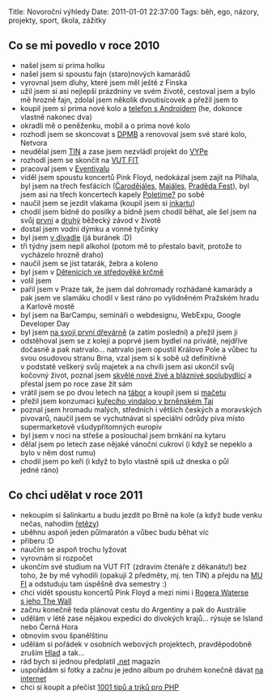 Title: Novoroční výhledy
Date: 2011-01-01 22:37:00
Tags: běh, ego, názory, projekty, sport, škola, zážitky

## Co se mi povedlo v roce 2010

-   našel jsem si prima holku
-   našel jsem si spoustu fajn (staro)nových kamarádů
-   vyrovnal jsem dluhy, které jsem měl ještě z Finska
-   užil jsem si asi nejlepší prázdniny ve svém životě, cestoval jsem a bylo mě hrozně fajn, zdolal jsem několik dvoutisícovek a přežil jsem to
-   koupil jsem si prima nové kolo a [telefon s Androidem](http://www.htc.com/www/product/hero/overview.html) (he, dokonce vlastně nakonec dva)
-   okradli mě o peněženku, mobil a o prima nové kolo
-   rozhodl jsem se skoncovat s [DPMB](http://www.dpmb.cz/) a renovoval jsem své staré kolo, Netvora
-   neudělal jsem [TIN](http://www.fit.vutbr.cz/study/courses/TIN/) a zase jsem nezvládl projekt do [VYPe](http://www.fit.vutbr.cz/study/courses/VYPe/)
-   rozhodl jsem se skončit na [VUT FIT](http://www.fit.vutbr.cz/)
-   pracoval jsem v [Eventivalu](http://www.eventival.com/)
-   viděl jsem spoustu koncertů Pink Floyd, nedokázal jsem zajít na Plíhala, byl jsem na třech fesťácích ([Čarodějáles](http://www.carodejales.cz/), [Majáles](http://www.majales.cz/), [Praděda Fest](http://www.pradeda.cz/)), byl jsem asi na třech koncertech kapely [Poletíme?](http://www.poletime.info) po sobě
-   naučil jsem se jezdit vlakama (koupil jsem si [inkartu](http://www.inkarta.cz/))
-   chodil jsem bídně do posilky a bídně jsem chodil běhat, ale šel jsem na svůj [první](http://www.behluzankami.cz/) a [druhý](http://www.vokolopriglu.cz/) běžecký závod v životě
-   dostal jsem vodní dýmku a vonné tyčinky
-   byl jsem [v divadle](http://www.ndbrno.cz/reduta/nemecky-obed) (já buránek :D)
-   tři týdny jsem nepil alkohol (potom mě to přestalo bavit, protože to vycházelo hrozně draho)
-   naučil jsem se jíst tatarák, žebra a koleno
-   byl jsem v [Dětenicích ve středověké krčmě](http://www.krcmadetenice.cz/)
-   volil jsem
-   pařil jsem v Praze tak, že jsem dal dohromady rozhádané kamarády a pak jsem ve slamáku chodil v šest ráno po vylidněném Pražském hradu a Karlově mostě
-   byl jsem na BarCampu, semináři o webdesignu, WebExpu, Google Developer Day
-   byl jsem [na svojí první dřevárně](http://lumenn.blog.cz/1006/divci-valka-zazitky-fotky) (a zatím poslední) a přežil jsem ji
-   odstěhoval jsem se z kolejí a poprvé jsem bydlel na privátě, nejdříve dočasně a pak natrvalo… natrvalo jsem opustil Královo Pole a vůbec tu svou osudovou stranu Brna, vzal jsem si k sobě už definitivně v podstatě veškerý svůj majetek a na chvíli jsem asi ukončil svůj kočovný život, poznal jsem [skvělé nové živé a bláznivé spolubydlící](http://twitter.com/honzajavorek/bytc7) a přestal jsem po roce zase žít sám
-   vrátil jsem se po dvou letech na [tábor](http://www.taborprekvapeni.net/) a koupil jsem si [mačetu](http://www.profi-technika.cz/fiskars-maceta-126000-4929)
-   přežil jsem konzumaci [kuřecího vindaloo v brněnském Taj](http://www.tajbrno.cz/)
-   poznal jsem hromadu malých, středních i větších českých a moravských pivovarů, naučil jsem se vychutnávat si speciální odrůdy piva místo supermarketově všudypřítomných europiv
-   byl jsem v noci na střeše a poslouchal jsem brnkání na kytaru
-   dělal jsem po letech zase nějaké vánoční cukroví (i když se nepeklo a bylo v něm dost rumu)
-   chodil jsem po keři (i když to bylo vlastně spíš už dneska o půl jedné ráno)

## Co chci udělat v roce 2011

-   nekoupím si šalinkartu a budu jezdit po Brně na kole (a když bude venku nečas, nahodím [řetězy](http://www.dutchbikeco.com/_blog/Dutch_Bike_Co_Weblog/post/Seattle_Snowpocalypse/))
-   uběhnu aspoň jeden půlmaratón a vůbec budu běhat víc
-   přiberu :D
-   naučím se aspoň trochu lyžovat
-   vyrovnám si rozpočet
-   ukončím své studium na VUT FIT (zdravím čtenáře z děkanátu!) bez toho, že by mě vyhodili (opakuji 2 předměty, mj. ten TIN) a přejdu na [MU FI](http://www.fi.muni.cz/) a odstuduju tam úspěšně dva semestry :)
-   chci vidět spoustu koncertů Pink Floyd a mezi nimi i [Rogera Waterse s jeho The Wall](http://www.o2arena.cz/O2arena/eventDetail.aspx?docid=19081863)
-   začnu konečně teda plánovat cestu do Argentiny a pak do Austrálie
-   udělám v létě zase nějakou expedici do divokých krajů… rýsuje se Island nebo Černá Hora
-   obnovím svou španělštinu
-   udělám si pořádek v osobních webových projektech, pravděpodobně zruším [Hlad](http://hlad.javorek.net/) a tak…
-   rád bych si jednou předplatil [.net](http://www.netmag.co.uk/) magazín
-   uspořádám si fotky a začnu je jedno album po druhém konečně dávat [na internet](http://picasaweb.google.com/jan.javorek)
-   chci si koupit a přečíst [1001 tipů a triků pro PHP](http://php.vrana.cz/kniha-1001-tipu-a-triku-pro-php.php)
